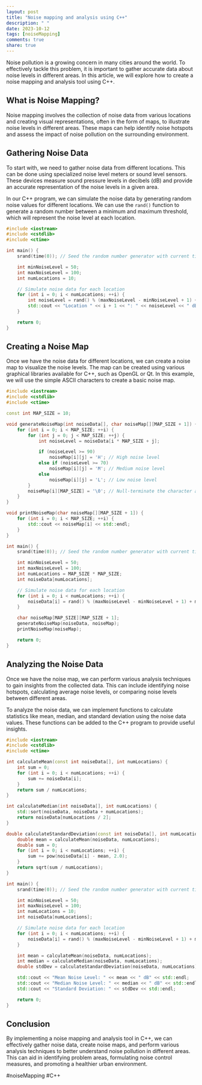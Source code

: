 ```yaml
---
layout: post
title: "Noise mapping and analysis using C++"
description: " "
date: 2023-10-12
tags: [noiseMapping]
comments: true
share: true
---
```


Noise pollution is a growing concern in many cities around the world. To effectively tackle this problem, it is important to gather accurate data about noise levels in different areas. In this article, we will explore how to create a noise mapping and analysis tool using C++.

## What is Noise Mapping?

Noise mapping involves the collection of noise data from various locations and creating visual representations, often in the form of maps, to illustrate noise levels in different areas. These maps can help identify noise hotspots and assess the impact of noise pollution on the surrounding environment.

## Gathering Noise Data

To start with, we need to gather noise data from different locations. This can be done using specialized noise level meters or sound level sensors. These devices measure sound pressure levels in decibels (dB) and provide an accurate representation of the noise levels in a given area.

In our C++ program, we can simulate the noise data by generating random noise values for different locations. We can use the `rand()` function to generate a random number between a minimum and maximum threshold, which will represent the noise level at each location.

```cpp
#include <iostream>
#include <cstdlib>
#include <ctime>

int main() {
    srand(time(0)); // Seed the random number generator with current time

    int minNoiseLevel = 50;
    int maxNoiseLevel = 100;
    int numLocations = 10;

    // Simulate noise data for each location
    for (int i = 0; i < numLocations; ++i) {
        int noiseLevel = rand() % (maxNoiseLevel - minNoiseLevel + 1) + minNoiseLevel;
        std::cout << "Location " << i + 1 << ": " << noiseLevel << " dB" << std::endl;
    }

    return 0;
}
```

## Creating a Noise Map

Once we have the noise data for different locations, we can create a noise map to visualize the noise levels. The map can be created using various graphical libraries available for C++, such as OpenGL or Qt. In this example, we will use the simple ASCII characters to create a basic noise map.

```cpp
#include <iostream>
#include <cstdlib>
#include <ctime>

const int MAP_SIZE = 10;

void generateNoiseMap(int noiseData[], char noiseMap[][MAP_SIZE + 1]) {
    for (int i = 0; i < MAP_SIZE; ++i) {
        for (int j = 0; j < MAP_SIZE; ++j) {
            int noiseLevel = noiseData[i * MAP_SIZE + j];

            if (noiseLevel >= 90)
                noiseMap[i][j] = 'H'; // High noise level
            else if (noiseLevel >= 70)
                noiseMap[i][j] = 'M'; // Medium noise level
            else
                noiseMap[i][j] = 'L'; // Low noise level
        }
        noiseMap[i][MAP_SIZE] = '\0'; // Null-terminate the character array
    }
}

void printNoiseMap(char noiseMap[][MAP_SIZE + 1]) {
    for (int i = 0; i < MAP_SIZE; ++i) {
        std::cout << noiseMap[i] << std::endl;
    }
}

int main() {
    srand(time(0)); // Seed the random number generator with current time

    int minNoiseLevel = 50;
    int maxNoiseLevel = 100;
    int numLocations = MAP_SIZE * MAP_SIZE;
    int noiseData[numLocations];

    // Simulate noise data for each location
    for (int i = 0; i < numLocations; ++i) {
        noiseData[i] = rand() % (maxNoiseLevel - minNoiseLevel + 1) + minNoiseLevel;
    }

    char noiseMap[MAP_SIZE][MAP_SIZE + 1];
    generateNoiseMap(noiseData, noiseMap);
    printNoiseMap(noiseMap);

    return 0;
}
```

## Analyzing the Noise Data

Once we have the noise map, we can perform various analysis techniques to gain insights from the collected data. This can include identifying noise hotspots, calculating average noise levels, or comparing noise levels between different areas.

To analyze the noise data, we can implement functions to calculate statistics like mean, median, and standard deviation using the noise data values. These functions can be added to the C++ program to provide useful insights.

```cpp
#include <iostream>
#include <cstdlib>
#include <ctime>

int calculateMean(const int noiseData[], int numLocations) {
    int sum = 0;
    for (int i = 0; i < numLocations; ++i) {
        sum += noiseData[i];
    }
    return sum / numLocations;
}

int calculateMedian(int noiseData[], int numLocations) {
    std::sort(noiseData, noiseData + numLocations);
    return noiseData[numLocations / 2];
}

double calculateStandardDeviation(const int noiseData[], int numLocations) {
    double mean = calculateMean(noiseData, numLocations);
    double sum = 0;
    for (int i = 0; i < numLocations; ++i) {
        sum += pow(noiseData[i] - mean, 2.0);
    }
    return sqrt(sum / numLocations);
}

int main() {
    srand(time(0)); // Seed the random number generator with current time

    int minNoiseLevel = 50;
    int maxNoiseLevel = 100;
    int numLocations = 10;
    int noiseData[numLocations];

    // Simulate noise data for each location
    for (int i = 0; i < numLocations; ++i) {
        noiseData[i] = rand() % (maxNoiseLevel - minNoiseLevel + 1) + minNoiseLevel;
    }

    int mean = calculateMean(noiseData, numLocations);
    int median = calculateMedian(noiseData, numLocations);
    double stdDev = calculateStandardDeviation(noiseData, numLocations);

    std::cout << "Mean Noise Level: " << mean << " dB" << std::endl;
    std::cout << "Median Noise Level: " << median << " dB" << std::endl;
    std::cout << "Standard Deviation: " << stdDev << std::endl;

    return 0;
}
```

## Conclusion

By implementing a noise mapping and analysis tool in C++, we can effectively gather noise data, create noise maps, and perform various analysis techniques to better understand noise pollution in different areas. This can aid in identifying problem areas, formulating noise control measures, and promoting a healthier urban environment.

#noiseMapping #C++